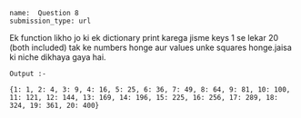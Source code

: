 ```ngMeta
name:  Question 8
submission_type: url
```


Ek function likho jo ki ek dictionary print karega jisme keys 1 se lekar 20 (both included) tak ke numbers honge aur values unke squares honge.jaisa ki niche dikhaya gaya hai.

`Output :-`


````
{1: 1, 2: 4, 3: 9, 4: 16, 5: 25, 6: 36, 7: 49, 8: 64, 9: 81, 10: 100, 11: 121, 12: 144, 13: 169, 14: 196, 15: 225, 16: 256, 17: 289, 18: 324, 19: 361, 20: 400}
 ````



